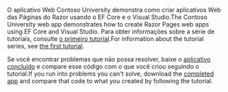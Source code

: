 <span data-ttu-id="7b977-101">O aplicativo Web Contoso University demonstra como criar aplicativos Web das Páginas do Razor usando o EF Core e o Visual Studio.</span><span class="sxs-lookup"><span data-stu-id="7b977-101">The Contoso University web app demonstrates how to create Razor Pages web apps using EF Core and Visual Studio.</span></span> <span data-ttu-id="7b977-102">Para obter informações sobre a série de tutoriais, consulte [o primeiro tutorial](xref:data/ef-rp/intro).</span><span class="sxs-lookup"><span data-stu-id="7b977-102">For information about the tutorial series, see [the first tutorial](xref:data/ef-rp/intro).</span></span>

<span data-ttu-id="7b977-103">Se você encontrar problemas que não possa resolver, baixe o [aplicativo concluído](https://github.com/dotnet/AspNetCore.Docs/tree/master/aspnetcore/data/ef-rp/intro/samples) e compare esse código com o que você criou seguindo o tutorial.</span><span class="sxs-lookup"><span data-stu-id="7b977-103">If you run into problems you can't solve, download the [completed app](https://github.com/dotnet/AspNetCore.Docs/tree/master/aspnetcore/data/ef-rp/intro/samples) and compare that code to what you created by following the tutorial.</span></span>

